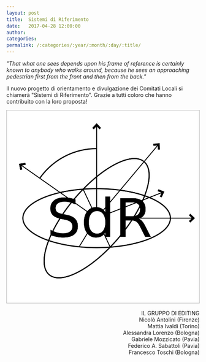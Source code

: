 ```yaml
---
layout: post
title:  Sistemi di Riferimento
date:   2017-04-28 12:00:00
author: 
categories:  
permalink: /:categories/:year/:month/:day/:title/
---
```


_"That what one sees depends upon his frame of reference is certainly known to anybody who walks around, because he sees an approaching pedestrian first from the front and then from the back."_

Il nuovo progetto di orientamento e divulgazione dei Comitati Locali si chiamerà "Sistemi di Riferimento". Grazie a tutti coloro che hanno contribuito con la loro proposta!

![Logo](/sistemidiriferimento/img/SdR11.png)

<div style="text-align: right"> 
    IL GRUPPO DI EDITING <br>
    Nicolò Antolini (Firenze) <br>
    Mattia Ivaldi (Torino) <br>
    Alessandra Lorenzo (Bologna) <br>
    Gabriele Mozzicato (Pavia) <br>
    Federico A. Sabattoli (Pavia) <br>
    Francesco Toschi (Bologna) 
</div>